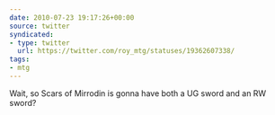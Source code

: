 ```yaml
---
date: 2010-07-23 19:17:26+00:00
source: twitter
syndicated:
- type: twitter
  url: https://twitter.com/roy_mtg/statuses/19362607338/
tags:
- mtg
---
```


Wait, so Scars of Mirrodin is gonna have both a UG sword and an RW sword?